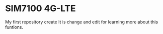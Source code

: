 # SIM7100 4G-LTE
My first repository create
It is change and edit for learning more about this funtions.
